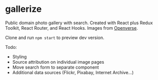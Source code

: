 # gallerize

Public domain photo gallery with search. Created with React plus Redux Toolkit, React Router, and React Hooks. Images from [Openverse](https://wordpress.org/openverse/).

Clone and run `npm start` to preview dev version.

Todo:

- Styling
- Source attribution on individual image pages
- Move search form to separate component
- Additional data sources (Flickr, Pixabay, Internet Archive...)
